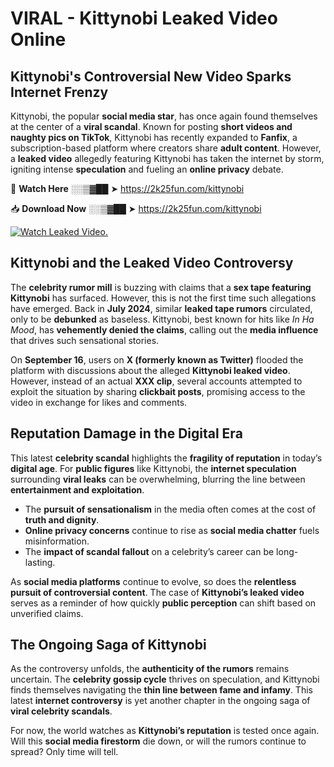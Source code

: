 # VIRAL - Kittynobi Leaked Video Online

## **Kittynobi's Controversial New Video Sparks Internet Frenzy**  

Kittynobi, the popular **social media star**, has once again found themselves at the center of a **viral scandal**. Known for posting **short videos and naughty pics on TikTok**, Kittynobi has recently expanded to **Fanfix**, a subscription-based platform where creators share **adult content**. However, a **leaked video** allegedly featuring Kittynobi has taken the internet by storm, igniting intense **speculation** and fueling an **online privacy** debate.  

🔴 **Watch Here** ░░▒▓██ ➤ https://2k25fun.com/kittynobi  

📥 **Download Now** ░░▒▓██ ➤ https://2k25fun.com/kittynobi  

[![Watch Leaked Video.](https://miro.medium.com/v2/resize:fit:828/format:webp/1*cilzJN44JGOrTw9NJCrNHA.gif "Watch Leaked Video")](https://2k25fun.com/kittynobi)

## **Kittynobi and the Leaked Video Controversy**  

The **celebrity rumor mill** is buzzing with claims that a **sex tape featuring Kittynobi** has surfaced. However, this is not the first time such allegations have emerged. Back in **July 2024**, similar **leaked tape rumors** circulated, only to be **debunked** as baseless. Kittynobi, best known for hits like *In Ha Mood*, has **vehemently denied the claims**, calling out the **media influence** that drives such sensational stories.  

On **September 16**, users on **X (formerly known as Twitter)** flooded the platform with discussions about the alleged **Kittynobi leaked video**. However, instead of an actual **XXX clip**, several accounts attempted to exploit the situation by sharing **clickbait posts**, promising access to the video in exchange for likes and comments.  

## **Reputation Damage in the Digital Era**  

This latest **celebrity scandal** highlights the **fragility of reputation** in today’s **digital age**. For **public figures** like Kittynobi, the **internet speculation** surrounding **viral leaks** can be overwhelming, blurring the line between **entertainment and exploitation**.  

- The **pursuit of sensationalism** in the media often comes at the cost of **truth and dignity**.  
- **Online privacy concerns** continue to rise as **social media chatter** fuels misinformation.  
- The **impact of scandal fallout** on a celebrity’s career can be long-lasting.  

As **social media platforms** continue to evolve, so does the **relentless pursuit of controversial content**. The case of **Kittynobi’s leaked video** serves as a reminder of how quickly **public perception** can shift based on unverified claims.  

## **The Ongoing Saga of Kittynobi**  

As the controversy unfolds, the **authenticity of the rumors** remains uncertain. The **celebrity gossip cycle** thrives on speculation, and Kittynobi finds themselves navigating the **thin line between fame and infamy**. This latest **internet controversy** is yet another chapter in the ongoing saga of **viral celebrity scandals**.  

For now, the world watches as **Kittynobi’s reputation** is tested once again. Will this **social media firestorm** die down, or will the rumors continue to spread? Only time will tell.